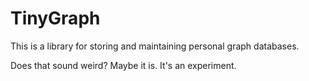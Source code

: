 TinyGraph
=========

This is a library for storing and maintaining personal graph databases.

Does that sound weird? Maybe it is. It's an experiment.
